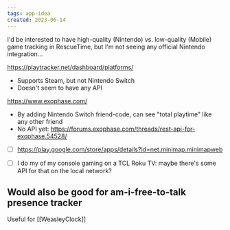 ```yaml
---
tags: app-idea
created: 2023-06-14
---
```


I'd be interested to have high-quality (Nintendo) vs. low-quality (Mobile) game tracking in RescueTime, but I'm not seeing any official Nintendo integration...

https://playtracker.net/dashboard/platforms/
- Supports Steam, but not Nintendo Switch
- Doesn't seem to have any API

https://www.exophase.com/ 
- By adding Nintendo Switch friend-code, can see "total playtime" like any other friend
- No API yet: https://forums.exophase.com/threads/rest-api-for-exophase.54528/

- [ ] https://play.google.com/store/apps/details?id=net.minimap.minimapweb

- [ ] I do my of my console gaming on a TCL Roku TV: maybe there's some API for that on the local network?

## Would also be good for am-i-free-to-talk presence tracker
Useful for [[WeasleyClock]]